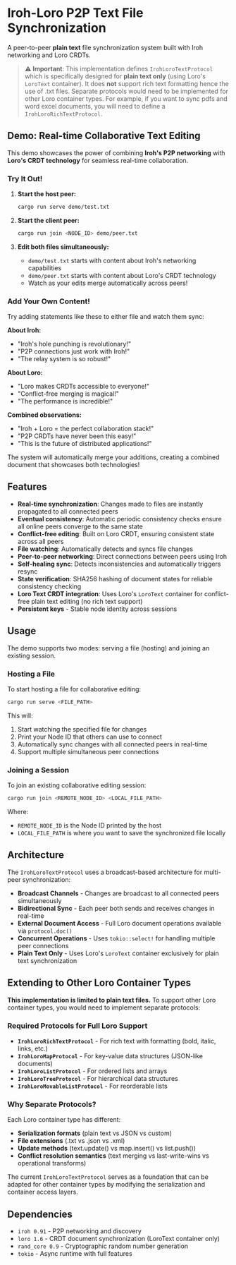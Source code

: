 # Iroh-Loro P2P Text File Synchronization

A peer-to-peer **plain text** file synchronization system built with Iroh networking and Loro CRDTs.

> **⚠️ Important**: This implementation defines `IrohLoroTextProtocol` which is specifically designed for **plain text only** (using Loro's `LoroText` container). It does **not** support rich text formatting hence the use of .txt files. Separate protocols would need to be implemented for other Loro container types. For example, if you want to sync pdfs and word excel documents, you will need to define a `IrohLoroRichTextProtocol`.

## Demo: Real-time Collaborative Text Editing

This demo showcases the power of combining **Iroh's P2P networking** with **Loro's CRDT technology** for seamless real-time collaboration.

### Try It Out!

1. **Start the host peer:**
   ```bash
   cargo run serve demo/test.txt
   ```

2. **Start the client peer:**
   ```bash
   cargo run join <NODE_ID> demo/peer.txt
   ```

3. **Edit both files simultaneously:**
   - `demo/test.txt` starts with content about Iroh's networking capabilities
   - `demo/peer.txt` starts with content about Loro's CRDT technology
   - Watch as your edits merge automatically across peers!

### Add Your Own Content!

Try adding statements like these to either file and watch them sync:

**About Iroh:**
- "Iroh's hole punching is revolutionary!"
- "P2P connections just work with Iroh!"
- "The relay system is so robust!"

**About Loro:**
- "Loro makes CRDTs accessible to everyone!"
- "Conflict-free merging is magical!"
- "The performance is incredible!"

**Combined observations:**
- "Iroh + Loro = the perfect collaboration stack!"
- "P2P CRDTs have never been this easy!"
- "This is the future of distributed applications!"

The system will automatically merge your additions, creating a combined document that showcases both technologies!

## Features

- **Real-time synchronization**: Changes made to files are instantly propagated to all connected peers
- **Eventual consistency**: Automatic periodic consistency checks ensure all online peers converge to the same state
- **Conflict-free editing**: Built on Loro CRDT, ensuring consistent state across all peers
- **File watching**: Automatically detects and syncs file changes
- **Peer-to-peer networking**: Direct connections between peers using Iroh
- **Self-healing sync**: Detects inconsistencies and automatically triggers resync
- **State verification**: SHA256 hashing of document states for reliable consistency checking
- **Loro Text CRDT integration**: Uses Loro's `LoroText` container for conflict-free plain text editing (no rich text support)
- **Persistent keys** - Stable node identity across sessions

## Usage

The demo supports two modes: serving a file (hosting) and joining an existing
session.

### Hosting a File

To start hosting a file for collaborative editing:

```bash
cargo run serve <FILE_PATH>
```

This will:

1. Start watching the specified file for changes
2. Print your Node ID that others can use to connect
3. Automatically sync changes with all connected peers in real-time
4. Support multiple simultaneous peer connections

### Joining a Session

To join an existing collaborative editing session:

```bash
cargo run join <REMOTE_NODE_ID> <LOCAL_FILE_PATH>
```

Where:

- `REMOTE_NODE_ID` is the Node ID printed by the host
- `LOCAL_FILE_PATH` is where you want to save the synchronized file locally

## Architecture

The `IrohLoroTextProtocol` uses a broadcast-based architecture for multi-peer synchronization:

- **Broadcast Channels** - Changes are broadcast to all connected peers simultaneously
- **Bidirectional Sync** - Each peer both sends and receives changes in real-time
- **External Document Access** - Full Loro document operations available via `protocol.doc()`
- **Concurrent Operations** - Uses `tokio::select!` for handling multiple peer connections
- **Plain Text Only** - Uses Loro's `LoroText` container exclusively for plain text synchronization

## Extending to Other Loro Container Types

**This implementation is limited to plain text files.** To support other Loro container types, you would need to implement separate protocols:

### Required Protocols for Full Loro Support

- **`IrohLoroRichTextProtocol`** - For rich text with formatting (bold, italic, links, etc.)
- **`IrohLoroMapProtocol`** - For key-value data structures (JSON-like documents)
- **`IrohLoroListProtocol`** - For ordered lists and arrays
- **`IrohLoroTreeProtocol`** - For hierarchical data structures
- **`IrohLoroMovableListProtocol`** - For reorderable lists

### Why Separate Protocols?

Each Loro container type has different:
- **Serialization formats** (plain text vs JSON vs custom)
- **File extensions** (.txt vs .json vs .xml)
- **Update methods** (text.update() vs map.insert() vs list.push())
- **Conflict resolution semantics** (text merging vs last-write-wins vs operational transforms)

The current `IrohLoroTextProtocol` serves as a foundation that can be adapted for other container types by modifying the serialization and container access layers.

## Dependencies

- `iroh 0.91` - P2P networking and discovery
- `loro 1.6` - CRDT document synchronization (LoroText container only)
- `rand_core 0.9` - Cryptographic random number generation
- `tokio` - Async runtime with full features
